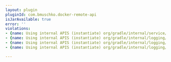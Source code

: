 ```yaml
---
layout: plugin
pluginId: com.bmuschko.docker-remote-api
isJarAvailable: true
error: ''
violations:
- {name: Using internal APIS (instantiate) org/gradle/internal/service/ServiceRegistry}
- {name: Using internal APIS (instantiate) org/gradle/internal/logging/progress/ProgressLoggerFactory}
- {name: Using internal APIS (instantiate) org/gradle/internal/logging/progress/ProgressLogger}
- {name: Using internal APIS (instantiate) org/gradle/internal/logging/progress/ProgressLogger}

---
```

